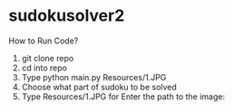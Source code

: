 # sudokusolver2

How to Run Code? 
1. git clone repo
2. cd into repo
3. Type  python main.py Resources/1.JPG
4. Choose what part of sudoku to be solved
5. Type Resources/1.JPG for Enter the path to the image: 
